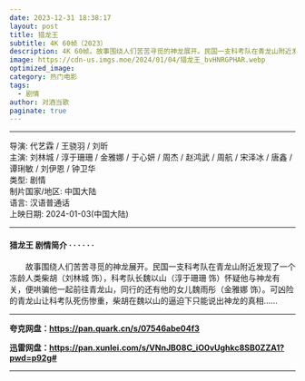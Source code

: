 ```yaml
---
date: 2023-12-31 18:38:17
layout: post
title: 猎龙王
subtitle: 4K 60帧（2023）
description: 4K 60帧。故事围绕人们苦苦寻觅的神龙展开。民国一支科考队在青龙山附近发现了一个冻龄人类柴胡），科考队长魏以山怀疑他与神龙有关，便哄骗他一起前往青龙山，同行的还有他的女儿魏雨彤...
image: https://cdn-us.imgs.moe/2024/01/04/猎龙王_bvHNRGPHAR.webp
optimized_image: 
category: 热门电影
tags:
  - 剧情
author: 对酒当歌
paginate: true
---
```


---

导演: 代艺霖 / 王骁羽 / 刘昕  
主演: 刘林城 / 淳于珊珊 / 金雅娜 / 于心妍 / 周杰 / 赵鸿武 / 周航 / 宋泽冰 / 唐鑫 / 谭琍敏 / 刘伊恩 / 钟卫华  
类型: 剧情  
制片国家/地区: 中国大陆  
语言: 汉语普通话  
上映日期: 2024-01-03(中国大陆)  

---

#### 猎龙王 剧情简介 · · · · · ·

　　故事围绕人们苦苦寻觅的神龙展开。民国一支科考队在青龙山附近发现了一个冻龄人类柴胡（刘林城 饰），科考队长魏以山（淳于珊珊 饰）怀疑他与神龙有关，便哄骗他一起前往青龙山，同行的还有他的女儿魏雨彤（金雅娜 饰）。可凶险的青龙山让科考队死伤惨重，柴胡在魏以山的逼迫下只能说出神龙的真相......

---

**夸克网盘：<https://pan.quark.cn/s/07546abe04f3>**

**迅雷网盘：<https://pan.xunlei.com/s/VNnJB08C_iO0vUghkc8SB0ZZA1?pwd=p92g#>**

---
